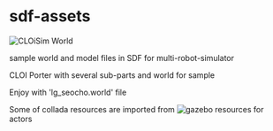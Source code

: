 # sdf-assets

![CLOiSim World](https://user-images.githubusercontent.com/21001946/81628814-9c553580-943c-11ea-9ca4-e91412580e8a.png)

sample world and model files in SDF for multi-robot-simulator

CLOI Porter with several sub-parts and world for sample

Enjoy with 'lg_seocho.world' file

Some of collada resources are imported from ![gazebo resources](https://github.com/osrf/gazebo/tree/gazebo11/media/models) for actors
